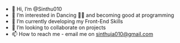 - 👋 Hi, I’m @Sinthu010
- 👀 I’m interested in Dancing 💃🏽 and becoming good at programming 
- 🌱 I’m currently developing my Front-End Skills 
- 💞️ I’m looking to collaborate on projects 
- 📫 How to reach me - email me on sinthuja010@gmail.com

<!---
Sinthu010/Sinthu010 is a ✨ special ✨ repository because its `README.md` (this file) appears on your GitHub profile.
You can click the Preview link to take a look at your changes.
--->
